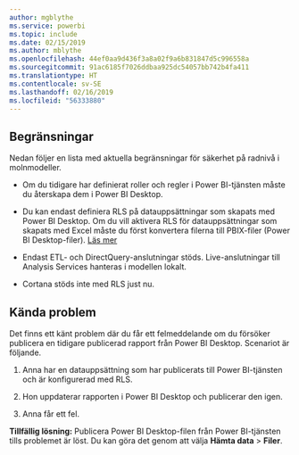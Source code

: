 ```yaml
---
author: mgblythe
ms.service: powerbi
ms.topic: include
ms.date: 02/15/2019
ms.author: mblythe
ms.openlocfilehash: 44ef0aa9d436f3a8a02f9a6b831847d5c996558a
ms.sourcegitcommit: 91ac6185f7026ddbaa925dc54057bb742b4fa411
ms.translationtype: HT
ms.contentlocale: sv-SE
ms.lasthandoff: 02/16/2019
ms.locfileid: "56333880"
---
```

## <a name="limitations"></a>Begränsningar

Nedan följer en lista med aktuella begränsningar för säkerhet på radnivå i molnmodeller.

* Om du tidigare har definierat roller och regler i Power BI-tjänsten måste du återskapa dem i Power BI Desktop.

* Du kan endast definiera RLS på datauppsättningar som skapats med Power BI Desktop. Om du vill aktivera RLS för datauppsättningar som skapats med Excel måste du först konvertera filerna till PBIX-filer (Power BI Desktop-filer). [Läs mer](../desktop-import-excel-workbooks.md)

* Endast ETL- och DirectQuery-anslutningar stöds. Live-anslutningar till Analysis Services hanteras i modellen lokalt.

* Cortana stöds inte med RLS just nu.

## <a name="known-issues"></a>Kända problem

Det finns ett känt problem där du får ett felmeddelande om du försöker publicera en tidigare publicerad rapport från Power BI Desktop. Scenariot är följande.

1. Anna har en datauppsättning som har publicerats till Power BI-tjänsten och är konfigurerad med RLS.

1. Hon uppdaterar rapporten i Power BI Desktop och publicerar den igen.

1. Anna får ett fel.

**Tillfällig lösning:** Publicera Power BI Desktop-filen från Power BI-tjänsten tills problemet är löst. Du kan göra det genom att välja **Hämta data** > **Filer**.
